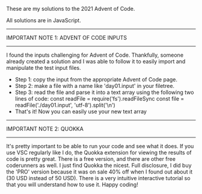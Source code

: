 These are my solutions to the 2021 Advent of Code.

All solutions are in JavaScript.

***

IMPORTANT NOTE 1: ADVENT OF CODE INPUTS

***

I found the inputs challenging for Advent of Code. Thankfully, someone already created a solution and I was able to follow it to easily import and manipulate the test input files. 

* Step 1: copy the input from the appropriate Advent of Code page.
* Step 2: make a file with a name like 'day01.input' in your filetree.
* Step 3: read the file and parse it into a text array using the following two lines of code: 
  const readFile = require('fs').readFileSync
  const file = readFile('./day01.input', 'utf-8').split('\n')
* That's it! Now you can easily use your new text array

***

IMPORTANT NOTE 2: QUOKKA

***

It's pretty important to be able to run your code and see what it does. If you use VSC regularly like I do, the Quokka extension for viewing the results of code is pretty great. There is a free version, and there are other free coderunners as well. I just find Quokka the nicest. Full disclosure, I did buy the 'PRO' version because it was on sale 40% off when I found out about it (30 USD instead of 50 USD). There is a very intuitive interactive tutorial so that you will understand how to use it. Happy coding!
